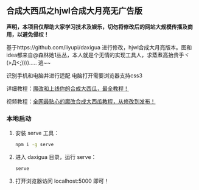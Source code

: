 ## 合成大西瓜之hjwl合成大月亮无广告版

**声明，本项目仅帮助大家学习技术及娱乐，切勿将修改后的网站大规模传播及商用，以避免侵权！**

基于https://github.com/liyupi/daxigua 进行修改，hjwl合成大月亮版本。图和idea都来自@森林她1丛丛，本人就是个无情的实现工具人，求蒸煮高抬贵手ヾ(>Д<;))))..... 逃~~

识别手机和电脑并进行适配
电脑打开需要浏览器支持css3

详细教程：[魔改和上线你的合成大西瓜，最全教程！](https://mp.weixin.qq.com/s/H9VR1MWn-9bKSC_1l_MkJw)

视频教程：[全网最贴心的魔改合成大西瓜教程，从修改到发布！](https://www.bilibili.com/video/BV1Vy4y1n7KW/)



### 本地启动

1. 安装 serve 工具：

    ```bash
    npm i -g serve
    ```

2. 进入 daxigua 目录，运行 serve：

    ```bash
    serve
    ```
   
3. 打开浏览器访问 localhost:5000 即可！
